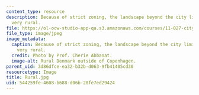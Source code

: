 ```yaml
---
content_type: resource
description: Because of strict zoning, the landscape beyond the city limits remains
  very rural.
file: https://ol-ocw-studio-app-qa.s3.amazonaws.com/courses/11-027-city-to-city-comparing-researching-and-writing-about-cities-spring-2006/544259fe4608b688d06b28fe7ed29424_Rural.jpg
file_type: image/jpeg
image_metadata:
  caption: Because of strict zoning, the landscape beyond the city limits remains
    very rural.
  credit: Photo by Prof. Cherie Abbanat.
  image-alt: Rural Denmark outside of Copenhagen.
parent_uid: 3d86dfce-ea32-b32b-d063-9fb41405cd30
resourcetype: Image
title: Rural.jpg
uid: 544259fe-4608-b688-d06b-28fe7ed29424
---
```

